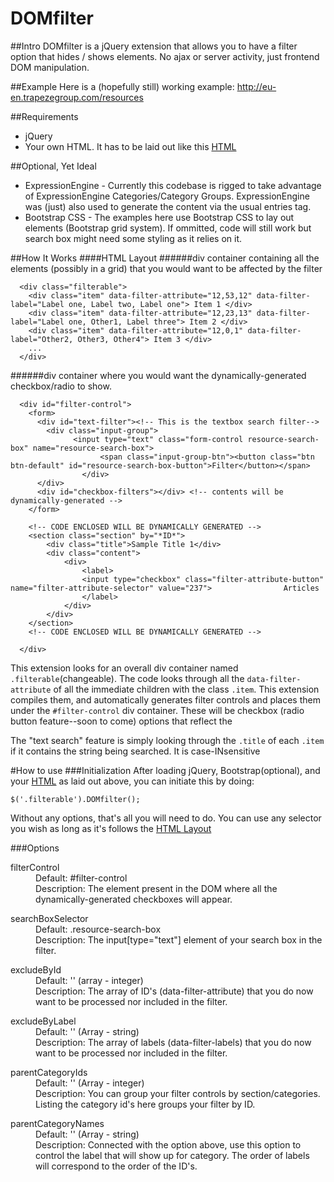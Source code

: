 # DOMfilter

##Intro
DOMfilter is a jQuery extension that allows you to have a filter option that hides / shows elements. No ajax or server activity, just frontend DOM manipulation.

##Example
Here is a (hopefully still) working example: http://eu-en.trapezegroup.com/resources



##Requirements
* jQuery
* Your own HTML. It has to be laid out like this [HTML](#html-layout)

##Optional, Yet Ideal
* ExpressionEngine - Currently this codebase is rigged to take advantage of ExpressionEngine Categories/Category Groups. ExpressionEngine was (just) also used to generate the content via the usual entries tag.
* Bootstrap CSS -  The examples here use Bootstrap CSS to lay out elements (Bootstrap grid system). If ommitted, code will still work but search box might need some styling as it relies on it.

##How It Works
####HTML Layout
######div container containing all the elements (possibly in a grid) that you would want to be affected by the filter
```
  <div class="filterable"> 
    <div class="item" data-filter-attribute="12,53,12" data-filter-label="Label one, Label two, Label one"> Item 1 </div>
    <div class="item" data-filter-attribute="12,23,13" data-filter-label="Label one, Other1, Label three"> Item 2 </div> 
    <div class="item" data-filter-attribute="12,0,1" data-filter-label="Other2, Other3, Other4"> Item 3 </div> 
    ...
  </div>
```

######div container where you would want the dynamically-generated checkbox/radio to show.

```
  <div id="filter-control">
    <form>
      <div id="text-filter"><!-- This is the textbox search filter-->
        <div class="input-group">
  			  <input type="text" class="form-control resource-search-box" name="resource-search-box">
					<span class="input-group-btn"><button class="btn btn-default" id="resource-search-box-button">Filter</button></span>
				</div>
      </div>    
      <div id="checkbox-filters"></div> <!-- contents will be dynamically-generated -->
    </form>
    
    <!-- CODE ENCLOSED WILL BE DYNAMICALLY GENERATED -->
    <section class="section" by="*ID*">
    	<div class="title">Sample Title 1</div>
    	<div class="content">
    		<div>
    			<label>
    			<input type="checkbox" class="filter-attribute-button" name="filter-attribute-selector" value="237"> 				Articles
    			</label>
    		</div>
    	</div>
    </section>
    <!-- CODE ENCLOSED WILL BE DYNAMICALLY GENERATED -->
    
  </div>
```
This extension looks for an overall div container named `.filterable`(changeable). The code looks through all the `data-filter-attribute` of all the immediate children with the class `.item`. This extension compiles them, and automatically generates filter controls and places them under the `#filter-control` div container. These will be checkbox (radio button feature--soon to come) options that reflect the  

The "text search" feature is simply looking through the `.title` of each `.item` if it contains the string being searched. It is case-INsensitive

#How to use
###Initialization
After loading jQuery, Bootstrap(optional), and your [HTML](#html-layout) as laid out above, you can initiate this by doing:
```
$('.filterable').DOMfilter();
```
Without any options, that's all you will need to do.
You can use any selector you wish as long as it's follows the [HTML Layout](#html-layout)

###Options
<dl>
<dt>filterControl</dt>
<dd>Default: #filter-control</dd>
<dd>Description: The element present in the DOM where all the dynamically-generated checkboxes will appear.</dd>
</dl>

<dl>
<dt>searchBoxSelector</dt>
<dd>Default: .resource-search-box</dd>
<dd>Description: The input[type="text"] element of your search box in the filter.</dd>
</dl>

<dl>
<dt>excludeById</dt>
<dd>Default: '' (array - integer)</dd>
<dd>Description: The array of ID's (data-filter-attribute) that you do now want to be processed nor included in the filter.</dd>
</dl>

<dl>
<dt>excludeByLabel</dt>
<dd>Default: '' (Array - string)</dd>
<dd>Description: The array of labels (data-filter-labels) that you do now want to be processed nor included in the filter.</dd>
</dl>

<dl>
<dt>parentCategoryIds</dt>
<dd>Default: '' (Array - integer)</dd>
<dd>Description: You can group your filter controls by section/categories. Listing the category id's here groups your filter by ID.</dd>
</dl>

<dl>
<dt>parentCategoryNames</dt>
<dd>Default: '' (Array - string)</dd>
<dd>Description: Connected with the option above, use this option to control the label that will show up for category. The order of labels will correspond to the order of the ID's.</dd>
</dl>
